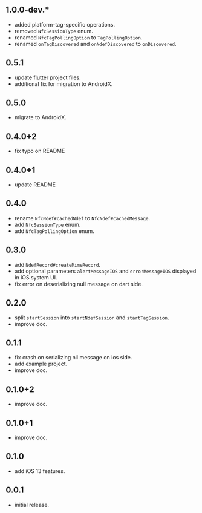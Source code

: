 ## 1.0.0-dev.*

* added platform-tag-specific operations.
* removed `NfcSessionType` enum.
* renamed `NfcTagPollingOption` to `TagPollingOption`.
* renamed `onTagDiscovered` and `onNdefDiscovered` to `onDiscovered`.

## 0.5.1

* update flutter project files.
* additional fix for migration to AndroidX.

## 0.5.0

* migrate to AndroidX.

## 0.4.0+2

* fix typo on README

## 0.4.0+1

* update README

## 0.4.0

* rename `NfcNdef#cachedNdef` to `NfcNdef#cachedMessage`.
* add `NfcSessionType` enum.
* add `NfcTagPollingOption` enum.

## 0.3.0

* add `NdefRecord#createMimeRecord`.
* add optional parameters `alertMessageIOS` and `errorMessageIOS` displayed in iOS system UI.
* fix error on deserializing null message on dart side.

## 0.2.0

* split `startSession` into `startNdefSession` and `startTagSession`.
* improve doc.

## 0.1.1

* fix crash on serializing nil message on ios side.
* add example project.
* improve doc.

## 0.1.0+2

* improve doc.

## 0.1.0+1

* improve doc.

## 0.1.0

* add iOS 13 features.

## 0.0.1

* initial release.
